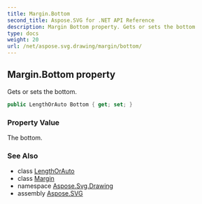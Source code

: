 ```yaml
---
title: Margin.Bottom
second_title: Aspose.SVG for .NET API Reference
description: Margin Bottom property. Gets or sets the bottom
type: docs
weight: 20
url: /net/aspose.svg.drawing/margin/bottom/
---
```

## Margin.Bottom property

Gets or sets the bottom.

```csharp
public LengthOrAuto Bottom { get; set; }
```

### Property Value

The bottom.

### See Also

* class [LengthOrAuto](../../lengthorauto/)
* class [Margin](../)
* namespace [Aspose.Svg.Drawing](../../../aspose.svg.drawing/)
* assembly [Aspose.SVG](../../../)
